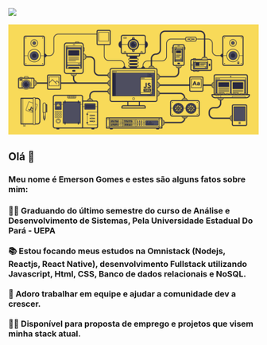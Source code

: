 
 <a href="https://www.linkedin.com/in/emerson-gomes-rebolsas-949283166/" target="_blank"> <img src="https://user-images.githubusercontent.com/37448340/87267194-5a2c8c80-c49d-11ea-95a5-993860580961.png"/> </a>
 
 <img src="https://github.com/EmersonGomes21/EmersonGomes21/blob/master/javascript.gif" width="900"/>

##  Olá 🖖
  <h3> Meu nome é Emerson Gomes e estes são alguns fatos sobre mim: <h3>
 👨‍🎓 Graduando do último semestre do curso de Análise e Desenvolvimento de Sistemas, Pela Universidade Estadual Do Pará - UEPA</br></br>
 📚 Estou focando meus estudos na Omnistack (Nodejs, Reactjs, React Native), desenvolvimento Fullstack utilizando <b>Javascript</b>, Html, CSS, Banco de dados relacionais e NoSQL. </br></br>
 🤝 Adoro trabalhar em equipe e ajudar a comunidade dev a crescer.<br/> <br/>
 🙋‍♂ Disponível para proposta de emprego e projetos que visem minha stack atual. 


